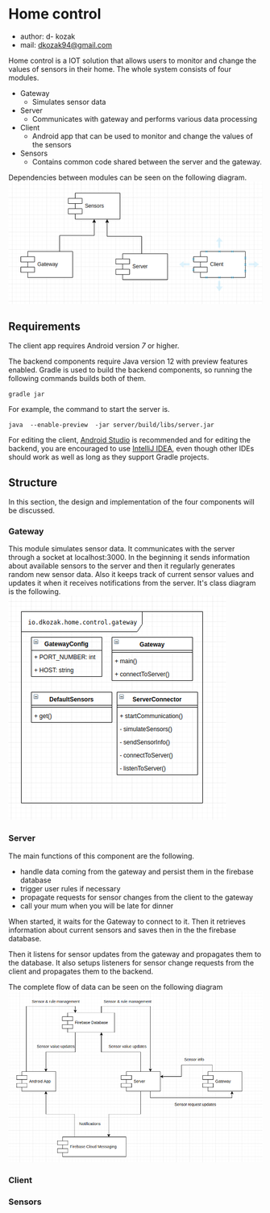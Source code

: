 # Home control

* author: d-    kozak
* mail: dkozak94@gmail.com

Home control is a IOT solution that allows users to monitor and change the values of sensors in their home. 
The whole system consists of four modules.

* Gateway
    * Simulates sensor data
* Server
    * Communicates with gateway and performs various data processing
* Client
    * Android app that can be used to monitor and change the values of the sensors
* Sensors
    * Contains common code shared between the server and the gateway. 

Dependencies between modules can be seen on the following diagram.
![alt text](./imgs/main_deps.png)

## Requirements
The client app requires Android version _7_ or higher.

The backend components require Java version 12 with preview features enabled. Gradle is used to build the backend components,
so running the following commands builds both of them.
```
gradle jar
```
For example, the command to start the server is.
```
java  --enable-preview  -jar server/build/libs/server.jar
```

For editing the client, [Android Studio](https://developer.android.com/studio/?gclid=Cj0KCQjw9JzoBRDjARIsAGcdIDVKioluWo98udXZtLYEUFwdkUPb_eNCMVdCwZJFjLHwzXrjwyaDGioaAibbEALw_wcB)
is recommended and for editing the backend, you are encouraged to use [IntelliJ IDEA](https://www.jetbrains.com/idea/specials/idea/ultimate.html?gclid=Cj0KCQjwo7foBRD8ARIsAHTy2wnI0oTQIOPsaqz6WNrpCz_LZDErrCRMYsIeAC3FQF1t699ipOkOpcwaAui9EALw_wcB),
even though other IDEs should work as well as long as they support Gradle projects. 

## Structure
In this section, the design and implementation of the four components will be discussed.

### Gateway
This module simulates sensor data. It communicates with the server through a socket at localhost:3000.
In the beginning it sends information about available sensors to the server and then it regularly generates random new sensor data.
Also it keeps track of current sensor values and updates it when it receives notifications from the server.
It's class diagram is the following.
![alt text](./imgs/gateway-classes.png)

### Server
The main functions of this component are the following.
 
* handle data coming from the gateway and persist them in the firebase database
* trigger user rules if necessary
* propagate requests for sensor changes from the client to the gateway
* call your mum when you will be late for dinner

When started, it waits for the Gateway to connect to it. Then it retrieves information about current sensors
and saves then in the the firebase database. 

Then it listens for sensor updates from the gateway and propagates them to the database.
It also setups listeners for sensor change requests from the client 
and propagates them to the backend.

The complete flow of data can be seen on the following diagram
![alt text](./imgs/dataflow.png)


### Client 

### Sensors